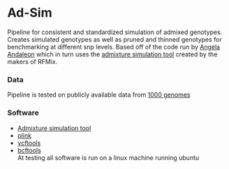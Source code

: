 # Ad-Sim
Pipeline for consistent and standardized simulation of admixed genotypes. Creates simulated genotypes as well as pruned and thinned genotypes for benchmarking at different snp levels.
Based off of the code run by [Angela Andaleon](https://github.com/RyanSchu/Local_Ancestry-3-way-admixture/blob/master/class_project_scripts/02a1_simulate_admixture.sh) which in turn uses the [admixture simulation tool](https://github.com/slowkoni/admixture-simulation) created by the makers of RFMix.

### Data

Pipeline is tested on publicly available data from [1000 genomes](http://ftp.1000genomes.ebi.ac.uk/vol1/ftp/data_collections/1000_genomes_project/release/20190312_biallelic_SNV_and_INDEL/)

### Software
* [Admixture simulation tool](https://github.com/slowkoni/admixture-simulation)
* [plink](https://www.cog-genomics.org/plink/1.9/)
* [vcftools](http://vcftools.sourceforge.net/man_latest.html)
* [bcftools](https://samtools.github.io/bcftools/bcftools.html)  
At testing all software is run on a linux machine running ubuntu
